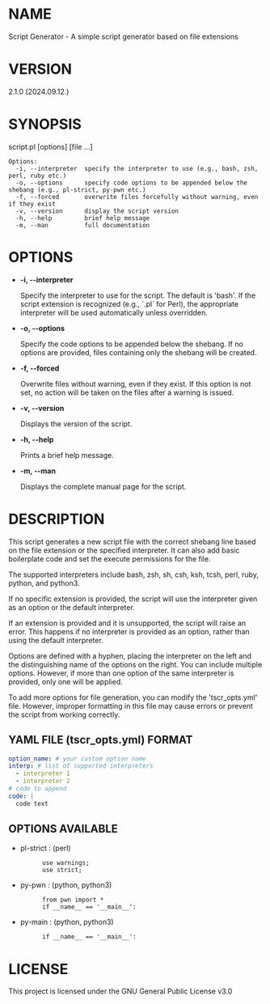 # NAME

Script Generator - A simple script generator based on file extensions

# VERSION

2.1.0 (2024.09.12.)

# SYNOPSIS

script.pl \[options\] \[file ...\]

    Options:
      -i, --interpreter  specify the interpreter to use (e.g., bash, zsh, perl, ruby etc.)
      -o, --options      specify code options to be appended below the shebang (e.g., pl-strict, py-pwn etc.)
      -f, --forced       overwrite files forcefully without warning, even if they exist
      -v, --version      display the script version
      -h, --help         brief help message
      -m, --man          full documentation

# OPTIONS

- **-i, --interpreter**

    Specify the interpreter to use for the script. The default is 'bash'. If the script extension is recognized (e.g., \`.pl\` for Perl), the appropriate interpreter will be used automatically unless overridden.

- **-o, --options**

    Specify the code options to be appended below the shebang. If no options are provided, files containing only the shebang will be created. 

- **-f, --forced**

    Overwrite files without warning, even if they exist. If this option is not set, no action will be taken on the files after a warning is issued.

- **-v, --version**

    Displays the version of the script.

- **-h, --help**

    Prints a brief help message.

- **-m, --man**

    Displays the complete manual page for the script.

# DESCRIPTION

This script generates a new script file with the correct shebang line based on the file extension or the specified interpreter. It can also add basic boilerplate code and set the execute permissions for the file.

The supported interpreters include bash, zsh, sh, csh, ksh, tcsh, perl, ruby, python, and python3. 

If no specific extension is provided, the script will use the interpreter given as an option or the default interpreter.

If an extension is provided and it is unsupported, the script will raise an error. This happens if no interpreter is provided as an option, rather than using the default interpreter.

Options are defined with a hyphen, placing the interpreter on the left and the distinguishing name of the options on the right. You can include multiple options. However, if more than one option of the same interpreter is provided, only one will be applied.

To add more options for file generation, you can modify the 'tscr_opts.yml' file. However, improper formatting in this file may cause errors or prevent the script from working correctly.

## YAML FILE (tscr\_opts.yml) FORMAT

```yaml
option_name: # your custom option name
interp: # list of supported interpreters
  - interpreter 1 
  - interpreter 2
# code to append
code: |
  code text
```

## OPTIONS AVAILABLE

- pl-strict : (perl)

            use warnings;
            use strict;

- py-pwn : (python, python3)

            from pwn import *
            if __name__ == '__main__':

- py-main : (python, python3) 

            if __name__ == '__main__':

# LICENSE

This project is licensed under the GNU General Public License v3.0
